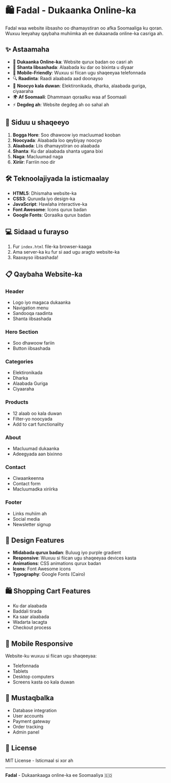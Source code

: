# 🛍️ Fadal - Dukaanka Online-ka

Fadal waa website iibsasho oo dhamaystiran oo afka Soomaaliga ku qoran. Wuxuu leeyahay qaybaha muhiimka ah ee dukaanada online-ka casriga ah.

## ✨ Astaamaha

- 🏪 **Dukaanka Online-ka**: Website qurux badan oo casri ah
- 🛒 **Shanta Iibsashada**: Alaabada ku dar oo bixinta u diyaar
- 📱 **Mobile-Friendly**: Wuxuu si fiican ugu shaqeeyaa telefonnada
- 🔍 **Raadinta**: Raadi alaabada aad doonayso
- 📂 **Noocyo kala duwan**: Elektironikada, dharka, alaabada guriga, ciyaaraha
- 🌍 **Af Soomaali**: Dhammaan qoraalku waa af Soomaali
- ⚡ **Degdeg ah**: Website degdeg ah oo sahal ah

## 🚀 Siduu u shaqeeyo

1. **Bogga Hore**: Soo dhawoow iyo macluumad kooban
2. **Noocyada**: Alaabada loo qeybiyay noocyo
3. **Alaabada**: Liis dhamaystiran oo alaabada
4. **Shanta**: Ku dar alaabada shanta ugana bixi
5. **Naga**: Macluumad naga
6. **Xiriir**: Farriin noo dir

## 🛠️ Teknoolajiyada la isticmaalay

- **HTML5**: Dhismaha website-ka
- **CSS3**: Quruxda iyo design-ka
- **JavaScript**: Hawlaha interactive-ka
- **Font Awesome**: Icons qurux badan
- **Google Fonts**: Qoraalka qurux badan

## 💻 Sidaad u furayso

1. Fur `index.html` file-ka browser-kaaga
2. Ama server-ka ku fur si aad ugu aragto website-ka
3. Raaxayso iibsashada!

## 📋 Qaybaha Website-ka

### Header
- Logo iyo magaca dukaanka
- Navigation menu
- Sandooqa raadinta
- Shanta iibsashada

### Hero Section
- Soo dhawoow fariin
- Button iibsashada

### Categories
- Elektironikada
- Dharka
- Alaabada Guriga  
- Ciyaaraha

### Products
- 12 alaab oo kala duwan
- Filter-yo noocyada
- Add to cart functionality

### About
- Macluumad dukaanka
- Adeegyada aan bixinno

### Contact
- Ciwaankeenna
- Contact form
- Macluumadka xiriirka

### Footer
- Links muhiim ah
- Social media
- Newsletter signup

## 🎨 Design Features

- **Midabada qurux badan**: Buluug iyo purple gradient
- **Responsive**: Wuxuu si fiican ugu shaqeeyaa devices kasta
- **Animations**: CSS animations qurux badan
- **Icons**: Font Awesome icons
- **Typography**: Google Fonts (Cairo)

## 🛍️ Shopping Cart Features

- Ku dar alaabada
- Baddali tirada
- Ka saar alaabada
- Wadarta lacagta
- Checkout process

## 📱 Mobile Responsive

Website-ku wuxuu si fiican ugu shaqeeyaa:
- Telefonnada
- Tablets
- Desktop computers
- Screens kasta oo kala duwan

## 🌟 Mustaqbalka

- Database integration
- User accounts
- Payment gateway
- Order tracking
- Admin panel

## 📄 License

MIT License - Isticmaal si xor ah

---

**Fadal** - Dukaankaaga online-ka ee Soomaaliya 🇸🇴